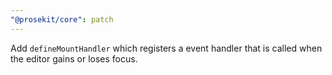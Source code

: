 ```yaml
---
"@prosekit/core": patch
---
```


Add `defineMountHandler` which registers a event handler that is called when the editor gains or loses focus.
